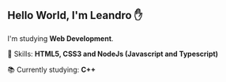 <h2 align="left">Hello World, I'm Leandro ✋</h1>
<p align=left>I'm studying <strong>Web Development</strong>.</p>
<p align="left">🚀 Skills: <strong>HTML5, CSS3 and NodeJs (Javascript and Typescript)</strong></p>
<p align="left">📚 Currently studying: <strong>C++</strong></p>
